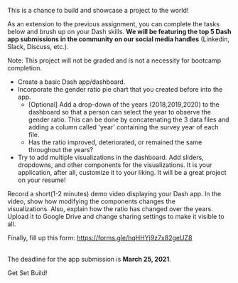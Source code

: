 <p>This is a chance to build and showcase&nbsp;a project to the world!</p>

<p>As an extension to the previous&nbsp;assignment, you can complete&nbsp;the tasks below and brush up on your Dash skills. <strong>We will be featuring the top 5 Dash app submissions in the community on our social media handles</strong>&nbsp;(Linkedin, Slack, Discuss, etc.).</p>

<p>Note: This project will not be graded and is not a necessity for bootcamp completion.&nbsp;</p>

<ul>
	<li>Create a basic Dash app/dashboard.</li>
	<li>Incorporate the gender ratio pie chart that you created before into the app.
	<ul>
		<li>[Optional] Add a drop-down of the years (2018,2019,2020) to the dashboard so that a person can select the year to observe the gender ratio. This can be done by concatenating the 3 data files and adding a column called &#39;year&#39; containing the survey year of each file.&nbsp;</li>
		<li>Has the ratio improved, deteriorated, or remained the same throughout the years?&nbsp;</li>
	</ul>
	</li>
	<li>Try to add multiple visualizations in the dashboard. Add sliders, dropdowns, and other components for the visualizations. It is your application, after all, customize it to your liking. It will be a great project on your resume!</li>
</ul>

<p>Record a short(1-2 minutes) demo video displaying your Dash app. In the video, show how modifying the components changes the visualizations.&nbsp;Also, explain how the ratio has changed over the years. Upload it to Google Drive and change sharing settings to make it visible to all.</p>

<p>Finally, fill up this form:&nbsp;<a href="https://forms.gle/hqHHYj9z7x82geUZ8" target="_blank">https://forms.gle/hqHHYj9z7x82geUZ8</a>&nbsp;<br />
&nbsp;</p>

<p>The deadline for the app submission is <strong>March 25, 2021</strong>.</p>

<p>Get Set Build!</p>